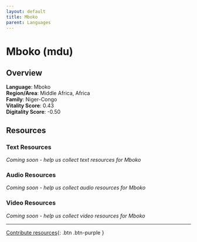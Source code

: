 ```yaml
---
layout: default
title: Mboko
parent: Languages
---
```


# Mboko (mdu)

## Overview

**Language**: Mboko  
**Region/Area**: Middle Africa, Africa  
**Family**: Niger-Congo  
**Vitality Score**: 0.43  
**Digitality Score**: -0.50  

## Resources

### Text Resources
*Coming soon - help us collect text resources for Mboko*

### Audio Resources
*Coming soon - help us collect audio resources for Mboko*

### Video Resources
*Coming soon - help us collect video resources for Mboko*

---

[Contribute resources](https://fairtrain.github.io/){: .btn .btn-purple }
